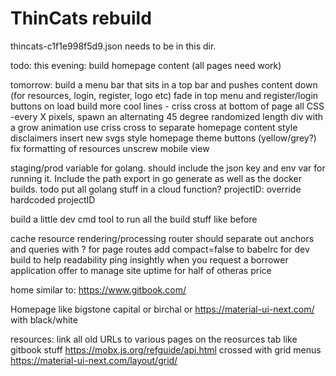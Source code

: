 # ThinCats rebuild
thincats-c1f1e998f5d9.json needs to be in this dir.

todo:
this evening:
build homepage content (all pages need work)

tomorrow:
build a menu bar that sits in a top bar and pushes content down (for resources, login, register, logo etc) fade in top menu and register/login buttons on load
build more cool lines - criss cross at bottom of page all CSS
-every X pixels, spawn an alternating 45 degree randomized length div with a grow animation
use criss cross to separate homepage content
style disclaimers
insert new svgs
style homepage
theme buttons (yellow/grey?)
fix formatting of resources
unscrew mobile view

staging/prod variable for golang. should include the json key and env var for running it. Include the path export in go generate as well as the docker builds.
todo put all golang stuff in a cloud function?
projectID: override hardcoded projectID

build a little dev cmd tool to run all the build stuff like before

cache resource rendering/processing
router should separate out anchors and queries with ? for page routes
add compact=false to babelrc for dev build to help readability
ping insightly when you request a borrower application
offer to manage site uptime for half of otheras price

home similar to:
https://www.gitbook.com/

Homepage like bigstone capital or birchal 
or 
https://material-ui-next.com/
with black/white

resources:
link all old URLs to various pages on the reosurces tab
like gitbook stuff
https://mobx.js.org/refguide/api.html
crossed with grid menus
https://material-ui-next.com/layout/grid/



